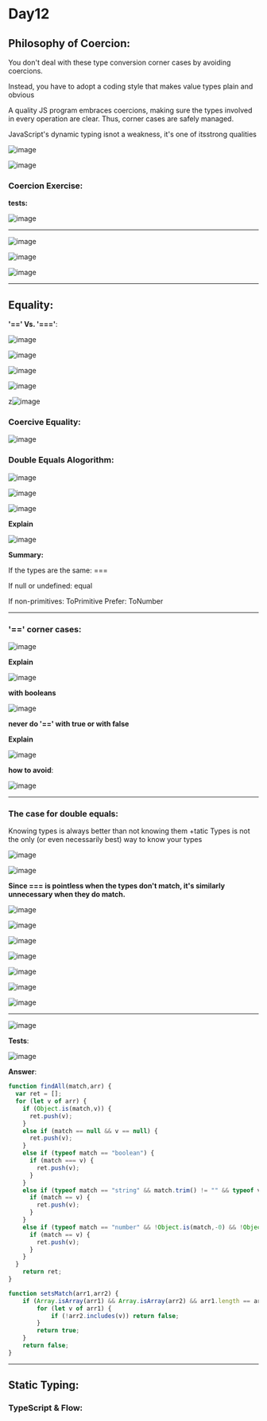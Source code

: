 # Day12
## Philosophy of Coercion:

You don't deal with these type conversion corner cases by avoiding coercions. 

Instead, you have to adopt a coding style that makes value types plain and obvious

A quality JS program embraces coercions, making sure the types involved in every operation are clear. Thus, corner cases are safely managed. 

JavaScript's dynamic typing isnot a weakness, it's one of itsstrong qualities

![image](https://github.com/AbdHajqasem/Mastering-Javascript-in-20-days/assets/122126568/4bcd0b3f-b863-43fd-b0e9-44befafc0c26)

![image](https://github.com/AbdHajqasem/Mastering-Javascript-in-20-days/assets/122126568/bd1b4b7d-6ec4-4458-bb8e-c10c399d1d6e)

### Coercion Exercise:

**tests:**

![image](https://github.com/AbdHajqasem/Mastering-Javascript-in-20-days/assets/122126568/cc72e6f4-06c9-479e-aae7-bad11dbf3c0e)

---
![image](https://github.com/AbdHajqasem/Mastering-Javascript-in-20-days/assets/122126568/839ce6f7-afa9-4798-92f3-0561c0afe4f0)


![image](https://github.com/AbdHajqasem/Mastering-Javascript-in-20-days/assets/122126568/cd720eda-e6c8-4054-92d7-bd4584af9c3a)

![image](https://github.com/AbdHajqasem/Mastering-Javascript-in-20-days/assets/122126568/225d2215-08bd-41bc-a1be-505ecf11dbed)

---

## Equality:

**'==' Vs. '==='**:

![image](https://github.com/AbdHajqasem/Mastering-Javascript-in-20-days/assets/122126568/7143ac35-f8b1-4847-aab2-c3406504e34d)

![image](https://github.com/AbdHajqasem/Mastering-Javascript-in-20-days/assets/122126568/6664ea07-6299-4920-986c-22b9c7460a8a)

![image](https://github.com/AbdHajqasem/Mastering-Javascript-in-20-days/assets/122126568/97beb8a1-3aed-48e1-8ef0-a2feaad0db15)

![image](https://github.com/AbdHajqasem/Mastering-Javascript-in-20-days/assets/122126568/a6c68218-ecdc-44e6-b5a9-1d3119dd71d7)

z![image](https://github.com/AbdHajqasem/Mastering-Javascript-in-20-days/assets/122126568/3e523f59-f9da-456f-b82a-6cc7ed48dd1e)

### Coercive Equality:

![image](https://github.com/AbdHajqasem/Mastering-Javascript-in-20-days/assets/122126568/b59fb682-af24-468a-891b-dcdf54e2561e)

### Double Equals Alogorithm:

![image](https://github.com/AbdHajqasem/Mastering-Javascript-in-20-days/assets/122126568/a2e14000-017d-405d-97ba-51d124a150c6)

![image](https://github.com/AbdHajqasem/Mastering-Javascript-in-20-days/assets/122126568/ab93a396-956d-4658-9b85-0780bd1ea528)

![image](https://github.com/AbdHajqasem/Mastering-Javascript-in-20-days/assets/122126568/25142524-60c0-42b4-86b1-a69a57c7ed92)

**Explain** 

![image](https://github.com/AbdHajqasem/Mastering-Javascript-in-20-days/assets/122126568/3eeb3c40-745f-470c-ace9-8c7b7cd6700e)

**Summary:**

If the types are the same: ===

If null or undefined: equal 

If non-primitives: ToPrimitive Prefer: ToNumber

---

### '==' corner cases:

![image](https://github.com/AbdHajqasem/Mastering-Javascript-in-20-days/assets/122126568/b21ffea7-c643-40a9-a864-91bb64f0233c)

**Explain** 

![image](https://github.com/AbdHajqasem/Mastering-Javascript-in-20-days/assets/122126568/06434b51-7ad9-4f31-a082-4ccc251bd535)

**with booleans**

![image](https://github.com/AbdHajqasem/Mastering-Javascript-in-20-days/assets/122126568/48431ca1-ace6-40a8-a502-10e2e6bd46ac)

**never do  '==' with true or with false**

**Explain** 

![image](https://github.com/AbdHajqasem/Mastering-Javascript-in-20-days/assets/122126568/cf0b99ad-31c7-4be8-859c-09401d46b896)

**how to avoid**:

![image](https://github.com/AbdHajqasem/Mastering-Javascript-in-20-days/assets/122126568/3ed96677-c122-4ec8-af0b-1b830ed8db75)

---
### The case for double equals:

Knowing types is always better than not knowing them +tatic Types is not the only (or even necessarily best) way to know your types 

![image](https://github.com/AbdHajqasem/Mastering-Javascript-in-20-days/assets/122126568/2dc3cf9a-af0c-4150-aa6c-d265e6446794)

![image](https://github.com/AbdHajqasem/Mastering-Javascript-in-20-days/assets/122126568/eb37f428-7398-4f47-ba6f-026bc6e05e94)

**Since === is pointless when the types don't match, it's similarly unnecessary when they do match.**

![image](https://github.com/AbdHajqasem/Mastering-Javascript-in-20-days/assets/122126568/16d88ba9-9a34-418e-8869-0ed1ef3d3032)

![image](https://github.com/AbdHajqasem/Mastering-Javascript-in-20-days/assets/122126568/ae90f7de-5f0f-4e53-801a-aff4bed8eccb)

![image](https://github.com/AbdHajqasem/Mastering-Javascript-in-20-days/assets/122126568/5bace2e1-d67f-40e3-8acc-2ef5ed622b87)

![image](https://github.com/AbdHajqasem/Mastering-Javascript-in-20-days/assets/122126568/b9c73cde-9ab3-4a02-a941-3cdb1922c4e0)

![image](https://github.com/AbdHajqasem/Mastering-Javascript-in-20-days/assets/122126568/e2ba9467-dada-426a-8a7b-8c82a68a12ab)

![image](https://github.com/AbdHajqasem/Mastering-Javascript-in-20-days/assets/122126568/8672aaed-c59b-4350-af7c-67a0bd75454a)

![image](https://github.com/AbdHajqasem/Mastering-Javascript-in-20-days/assets/122126568/71f54969-3048-4509-93b3-ba2dc57467f1)

---

![image](https://github.com/AbdHajqasem/Mastering-Javascript-in-20-days/assets/122126568/c059e1c0-aea7-4618-8fe9-1bbb47fcfe02)

**Tests**:

![image](https://github.com/AbdHajqasem/Mastering-Javascript-in-20-days/assets/122126568/ee21dcc2-6509-408e-8c61-72e48f693ab6)


**Answer**:

```javascript
function findAll(match,arr) {
  var ret = [];
  for (let v of arr) {
    if (Object.is(match,v)) {
      ret.push(v);
    }
    else if (match == null && v == null) {
      ret.push(v);
    }
    else if (typeof match == "boolean") {
      if (match === v) {
        ret.push(v);
      }
    }
    else if (typeof match == "string" && match.trim() != "" && typeof v == "number" && !Object.is(-0,v)) {
      if (match == v) {
        ret.push(v);
      }
    }
    else if (typeof match == "number" && !Object.is(match,-0) && !Object.is(match,NaN) && !Object.is(match,Infinity) && !Object.is(match,-Infinity) && typeof v == "string" && v.trim() != "") {
      if (match == v) {
        ret.push(v);
      }
    }
  }
	return ret;
}

function setsMatch(arr1,arr2) {
	if (Array.isArray(arr1) && Array.isArray(arr2) && arr1.length == arr2.length) {
		for (let v of arr1) {
			if (!arr2.includes(v)) return false;
		}
		return true;
	}
	return false;
}
```
---
## Static Typing:

### TypeScript & Flow:










  

































































